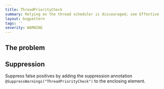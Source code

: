 ```yaml
---
title: ThreadPriorityCheck
summary: Relying on the thread scheduler is discouraged; see Effective Java 3rd Edition Item 84.
layout: bugpattern
tags: ''
severity: WARNING
---
```


<!--
*** AUTO-GENERATED, DO NOT MODIFY ***
To make changes, edit the @BugPattern annotation or the explanation in docs/bugpattern.
-->


## The problem


## Suppression
Suppress false positives by adding the suppression annotation `@SuppressWarnings("ThreadPriorityCheck")` to the enclosing element.
